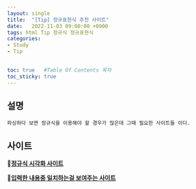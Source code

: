 ```yaml
---
layout: single
title:  "[Tip] 정규표현식 추천 사이트"
date:   2022-11-03 09:00:00 +0900
tags: html Tip 정규식 정규표현식
categories: 
- Study
- Tip

  
toc: true   #Table Of Contents 목차
toc_sticky: true
---
```


## 설명
``
  파싱하다 보면 정규식을 이용해야 할 경우가 많은데 그때 필요한 사이트들 이다.
``

## 사이트


__📌<a href="https://regexper.com/" target="_blank">정규식 시각화 사이트</a>__

__📌<a href="https://regexr.com/" target="_blank">입력한 내용중 일치하는걸 보여주는 사이트</a>__

